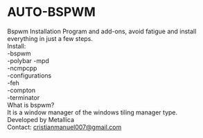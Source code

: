 # AUTO-BSPWM
Bspwm Installation Program and add-ons, avoid fatigue and install everything in just a few steps.  
Install:  
     -bspwm  
     -polybar
     -mpd  
     -ncmpcpp  
     -configurations  
     -feh  
     -compton  
     -terminator  
What is bspwm?  
It is a window manager of the windows tiling manager type.  
Developed by Metallica  
Contact: cristianmanuel007@gmail.com  
